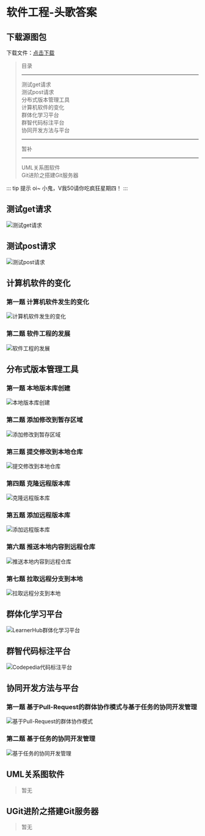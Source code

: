 # 软件工程-头歌答案

## 下载源图包

下载文件：<a href="/doc/answer/assets/assets.zip">点击下载</a>

>目录
>
>---
>
>测试get请求  
>测试post请求  
>分布式版本管理工具  
>计算机软件的变化  
>群体化学习平台  
>群智代码标注平台  
>协同开发方法与平台  
>
>---
>
>暂补  
>
>---
>
>UML关系图软件  
>Git进阶之搭建Git服务器  

::: tip 提示
oi~ 小鬼，V我50请你吃疯狂星期四！
:::

## 测试get请求

![测试get请求](/doc/answer/assets/测试get请求/测试get请求.png)

## 测试post请求

![测试post请求](/doc/answer/assets/测试post请求/测试post请求.png)

## 计算机软件的变化

### 第一题 计算机软件发生的变化

![计算机软件发生的变化](/doc/answer/assets/计算机软件的变化/计算机软件发生的变化.png)  

### 第二题 软件工程的发展

![软件工程的发展](/doc/answer/assets/计算机软件的变化/软件工程的发展.png)  

## 分布式版本管理工具

### 第一题 本地版本库创建

![本地版本库创建](/doc/answer/assets/分布式版本管理工具/本地版本库创建.png)

### 第二题 添加修改到暂存区域

![添加修改到暂存区域](/doc/answer/assets/分布式版本管理工具/添加修改到暂存区域.png)

### 第三题 提交修改到本地仓库

![提交修改到本地仓库](/doc/answer/assets/分布式版本管理工具/提交修改到本地仓库.png)

### 第四题 克隆远程版本库

![克隆远程版本库](/doc/answer/assets/分布式版本管理工具/克隆远程版本库.png)

### 第五题 添加远程版本库

![添加远程版本库](/doc/answer/assets/分布式版本管理工具/添加远程版本库.png)

### 第六题 推送本地内容到远程仓库

![推送本地内容到远程仓库](/doc/answer/assets/分布式版本管理工具/推送本地内容到远程仓库.png)

### 第七题 拉取远程分支到本地

![拉取远程分支到本地](/doc/answer/assets/分布式版本管理工具/拉取远程分支到本地.png)

## 群体化学习平台

![LearnerHub群体化学习平台](/doc/answer/assets/群体化学习平台/LearnerHub群体化学习平台.png)

## 群智代码标注平台

![Codepedia代码标注平台](/doc/answer/assets/群智代码标注平台/Codepedia代码标注平台.png)

## 协同开发方法与平台

### 第一题 基于Pull-Request的群体协作模式与基于任务的协同开发管理

![基于Pull-Request的群体协作模式](/doc/answer/assets/协同开发方法与平台/基于Pull-Request的群体协作模式.png)  

### 第二题 基于任务的协同开发管理

![基于任务的协同开发管理](/doc/answer/assets/协同开发方法与平台/基于任务的协同开发管理.png)  

## UML关系图软件
>
>暂无
>
## UGit进阶之搭建Git服务器
>
>暂无
>
